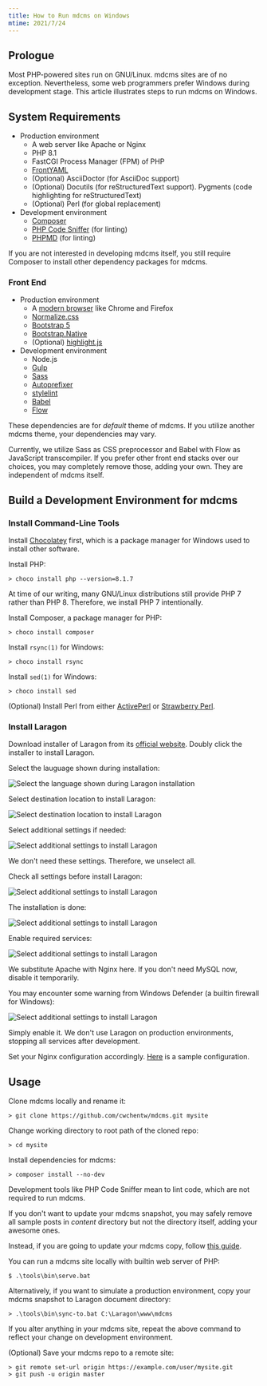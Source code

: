 ```yaml
---
title: How to Run mdcms on Windows
mtime: 2021/7/24
---
```


## Prologue

Most PHP-powered sites run on GNU/Linux. mdcms sites are of no exception. Nevertheless, some web programmers prefer Windows during development stage. This article illustrates steps to run mdcms on Windows.

## System Requirements

* Production environment
  * A web server like Apache or Nginx
  * PHP 8.1
  * FastCGI Process Manager (FPM) of PHP
  * [FrontYAML](https://github.com/mnapoli/FrontYAML)
  * (Optional) AsciiDoctor (for AsciiDoc support)
  * (Optional) Docutils (for reStructuredText support). Pygments (code highlighting for reStructuredText)
  * (Optional) Perl (for global replacement)
* Development environment
  * [Composer](https://getcomposer.org/)
  * [PHP Code Sniffer](https://github.com/squizlabs/PHP_CodeSniffer) (for linting)
  * [PHPMD](https://phpmd.org/) (for linting)

If you are not interested in developing mdcms itself, you still require Composer to install other dependency packages for mdcms.

### Front End

* Production environment
  * A [modern browser](https://browsehappy.com/) like Chrome and Firefox
  * [Normalize.css](https://necolas.github.io/normalize.css/)
  * [Bootstrap 5](https://getbootstrap.com/)
  * [Bootstrap.Native](https://thednp.github.io/bootstrap.native/)
  * (Optional) [highlight.js](https://highlightjs.org/)
* Development environment
  * Node.js
  * [Gulp](https://gulpjs.com/)
  * [Sass](https://sass-lang.com/)
  * [Autoprefixer](https://github.com/postcss/autoprefixer)
  * [stylelint](https://stylelint.io/)
  * [Babel](https://babeljs.io/)
  * [Flow](https://flow.org/en/)

These dependencies are for *default* theme of mdcms. If you utilize another mdcms theme, your dependencies may vary.

Currently, we utilize Sass as CSS preprocessor and Babel with Flow as JavaScript transcompiler. If you prefer other front end stacks over our choices, you may completely remove those, adding your own. They are independent of mdcms itself.

## Build a Development Environment for mdcms

### Install Command-Line Tools

Install [Chocolatey](https://chocolatey.org) first, which is a package manager for Windows used to install other software.

Install PHP:

```shell
> choco install php --version=8.1.7
```

At time of our writing, many GNU/Linux distributions still provide PHP 7 rather than PHP 8. Therefore, we install PHP 7 intentionally.

Install Composer, a package manager for PHP:

```shell
> choco install composer
```

Install `rsync(1)` for Windows:

```shell
> choco install rsync
```

Install `sed(1)` for Windows:

```shell
> choco install sed
```

(Optional) Install Perl from either [ActivePerl](https://www.activestate.com/products/perl/) or [Strawberry Perl](https://strawberryperl.com/).

### Install Laragon

Download installer of Laragon from its [official website](https://laragon.org). Doubly click the installer to install Laragon.

Select the lauguage shown during installation:

<p><img src="/img/howto/laragon-select-setup-language.png" alt="Select the language shown during Laragon installation" class="img-fluid" /></p>

Select destination location to install Laragon:

<p><img src="/img/howto/laragon-select-destination-location.png" alt="Select destination location to install Laragon" class="img-fluid" /></p>

Select additional settings if needed:

<p><img src="/img/howto/laragon-select-additional-settings.png" alt="Select additional settings to install Laragon" class="img-fluid" /></p>

We don't need these settings. Therefore, we unselect all.

Check all settings before install Laragon:

<p><img src="/img/howto/laragon-ready-to-install.png" alt="Select additional settings to install Laragon" class="img-fluid" /></p>

The installation is done:

<p><img src="/img/howto/laragon-completing-setup-wizard.png" alt="Select additional settings to install Laragon" class="img-fluid" /></p>

Enable required services:

<p><img src="/img/howto/laragon-set-services-and-ports.png" alt="Select additional settings to install Laragon" class="img-fluid" /></p>

We substitute Apache with Nginx here. If you don't need MySQL now, disable it temporarily.

You may encounter some warning from Windows Defender (a builtin firewall for Windows):

<p><img src="/img/howto/laragon-windows-defender-nginx.png" alt="Select additional settings to install Laragon" class="img-fluid" /></p>

Simply enable it. We don't use Laragon on production environments, stopping all services after development.

Set your Nginx configuration accordingly. [Here](https://github.com/cwchentw/mdcms/blob/master/tools/etc/windows/nginx.conf) is a sample configuration.

## Usage

Clone mdcms locally and rename it:

```shell
> git clone https://github.com/cwchentw/mdcms.git mysite
```

Change working directory to root path of the cloned repo:

```shell
> cd mysite
```

Install dependencies for mdcms:

```shell
> composer install --no-dev
```

Development tools like PHP Code Sniffer mean to lint code, which are not required to run mdcms.

If you don't want to update your mdcms snapshot, you may safely remove all sample posts in *content* directory but not the directory itself, adding your awesome ones.

Instead, if you are going to update your mdcms copy, follow [this guide](/howto/how-to-upgrade-mdcms/).

You can run a mdcms site locally with builtin web server of PHP:

```
$ .\tools\bin\serve.bat
```

Alternatively, if you want to simulate a production environment, copy your mdcms snapshot to Laragon document directory:

```shell
> .\tools\bin\sync-to.bat C:\Laragon\www\mdcms
```

If you alter anything in your mdcms site, repeat the above command to reflect your change on development environment.

(Optional) Save your mdcms repo to a remote site:

```shell
> git remote set-url origin https://example.com/user/mysite.git
> git push -u origin master
```
